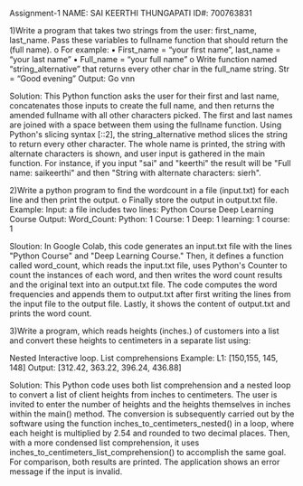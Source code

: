 Assignment-1
NAME: SAI KEERTHI THUNGAPATI ID#: 700763831

1)Write a program that takes two strings from the user: first_name, last_name. Pass these variables to fullname function that should return the (full name). o For example: ▪ First_name = “your first name”, last_name = “your last name” ▪ Full_name = “your full name” o Write function named “string_alternative” that returns every other char in the full_name string. Str = “Good evening” Output: Go vnn

Solution: This Python function asks the user for their first and last name, concatenates those inputs to create the full name, and then returns the amended fullname with all other characters picked. The first and last names are joined with a space between them using the fullname function. Using Python's slicing syntax [::2], the string_alternative method slices the string to return every other character. The whole name is printed, the string with alternate characters is shown, and user input is gathered in the main function. For instance, if you input "sai" and "keerthi" the result will be "Full name: saikeerthi" and then "String with alternate characters: sierh".


2)Write a python program to find the wordcount in a file (input.txt) for each line and then print the output. o Finally store the output in output.txt file. Example: Input: a file includes two lines: Python Course Deep Learning Course Output: Word_Count: Python: 1  Course: 1  Deep: 1  learning: 1  course: 1

Sloution: In Google Colab, this code generates an input.txt file with the lines "Python Course" and "Deep Learning Course." Then, it defines a function called word_count, which reads the input.txt file, uses Python's Counter to count the instances of each word, and then writes the word count results and the original text into an output.txt file. The code computes the word frequencies and appends them to output.txt after first writing the lines from the input file to the output file. Lastly, it shows the content of output.txt and prints the word count.


3)Write a program, which reads heights (inches.) of customers into a list and convert these heights to centimeters in a separate list using:

Nested Interactive loop.
List comprehensions Example: L1: [150,155, 145, 148] Output: [312.42, 363.22, 396.24, 436.88]

Solution: This Python code uses both list comprehension and a nested loop to convert a list of client heights from inches to centimeters. The user is invited to enter the number of heights and the heights themselves in inches within the main() method. The conversion is subsequently carried out by the software using the function inches_to_centimeters_nested() in a loop, where each height is multiplied by 2.54 and rounded to two decimal places. Then, with a more condensed list comprehension, it uses inches_to_centimeters_list_comprehension() to accomplish the same goal. For comparison, both results are printed. The application shows an error message if the input is invalid.
